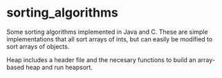 # sorting_algorithms

Some sorting algorithms implemented in Java and C. These are simple implementations that all sort arrays of ints, but can easily be modified to sort arrays of objects.

Heap includes a header file and the necesary functions to build an array-based heap and run heapsort.